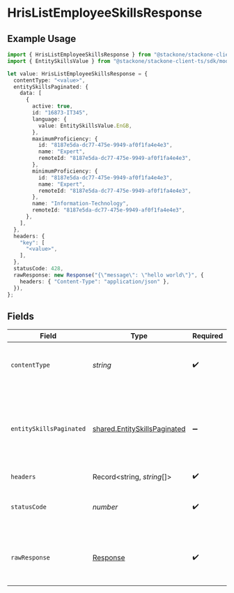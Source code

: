 # HrisListEmployeeSkillsResponse

## Example Usage

```typescript
import { HrisListEmployeeSkillsResponse } from "@stackone/stackone-client-ts/sdk/models/operations";
import { EntitySkillsValue } from "@stackone/stackone-client-ts/sdk/models/shared";

let value: HrisListEmployeeSkillsResponse = {
  contentType: "<value>",
  entitySkillsPaginated: {
    data: [
      {
        active: true,
        id: "16873-IT345",
        language: {
          value: EntitySkillsValue.EnGB,
        },
        maximumProficiency: {
          id: "8187e5da-dc77-475e-9949-af0f1fa4e4e3",
          name: "Expert",
          remoteId: "8187e5da-dc77-475e-9949-af0f1fa4e4e3",
        },
        minimumProficiency: {
          id: "8187e5da-dc77-475e-9949-af0f1fa4e4e3",
          name: "Expert",
          remoteId: "8187e5da-dc77-475e-9949-af0f1fa4e4e3",
        },
        name: "Information-Technology",
        remoteId: "8187e5da-dc77-475e-9949-af0f1fa4e4e3",
      },
    ],
  },
  headers: {
    "key": [
      "<value>",
    ],
  },
  statusCode: 428,
  rawResponse: new Response("{\"message\": \"hello world\"}", {
    headers: { "Content-Type": "application/json" },
  }),
};
```

## Fields

| Field                                                                               | Type                                                                                | Required                                                                            | Description                                                                         |
| ----------------------------------------------------------------------------------- | ----------------------------------------------------------------------------------- | ----------------------------------------------------------------------------------- | ----------------------------------------------------------------------------------- |
| `contentType`                                                                       | *string*                                                                            | :heavy_check_mark:                                                                  | HTTP response content type for this operation                                       |
| `entitySkillsPaginated`                                                             | [shared.EntitySkillsPaginated](../../../sdk/models/shared/entityskillspaginated.md) | :heavy_minus_sign:                                                                  | The skills related to the employee with the given identifier were retrieved.        |
| `headers`                                                                           | Record<string, *string*[]>                                                          | :heavy_check_mark:                                                                  | N/A                                                                                 |
| `statusCode`                                                                        | *number*                                                                            | :heavy_check_mark:                                                                  | HTTP response status code for this operation                                        |
| `rawResponse`                                                                       | [Response](https://developer.mozilla.org/en-US/docs/Web/API/Response)               | :heavy_check_mark:                                                                  | Raw HTTP response; suitable for custom response parsing                             |
